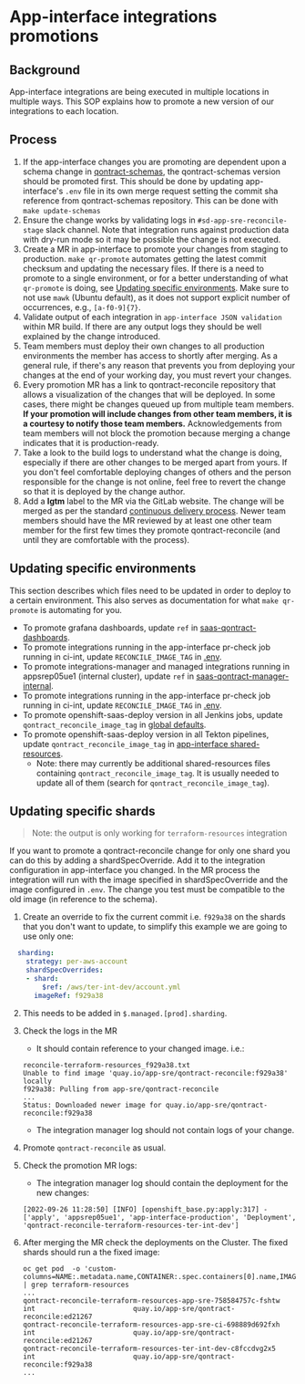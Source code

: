 # App-interface integrations promotions

## Background

App-interface integrations are being executed in multiple locations in multiple ways.  This SOP explains how to promote a new version of our integrations to each location.

## Process

1. If the app-interface changes you are promoting are dependent upon a schema change in [qontract-schemas](https://github.com/app-sre/qontract-schemas),
   the qontract-schemas version should be promoted first. This should be done by updating app-interface's `.env` file in its own merge request
   setting the commit sha reference from qontract-schemas repository. This can be done with `make update-schemas`
1. Ensure the change works by validating logs in `#sd-app-sre-reconcile-stage` slack channel. Note that integration runs against production data with dry-run mode so it may be possible the change is not executed.
1. Create a MR in app-interface to promote your changes from staging to
   production. `make qr-promote` automates getting the latest commit
   checksum and updating the necessary files. If there is a need to promote to
   a single environment, or for a better understanding of what `qr-promote` is
   doing, see [Updating specific environments](#updating-specific-environments).
   Make sure to not use `mawk` (Ubuntu default), as it does not support explicit number of occurrences,
   e.g., `[a-f0-9]{7}`.
1. Validate output of each integration in `app-interface JSON validation` within MR build. If there are any output logs they should be well explained by the change introduced.
1. Team members must deploy their own changes to all production environments
   the member has access to shortly after merging. As a general rule, if
   there's any reason that prevents you from deploying your changes at the
   end of your working day, you must revert your changes.
1. Every promotion MR has a link to qontract-reconcile repository that
   allows a visualization of the changes that will be deployed.
   In some cases, there might be changes queued up from multiple team
   members. **If your promotion will include changes from other team
   members, it is a courtesy to notify those team members.** Acknowledgements
   from team members will not block the promotion because merging a change
   indicates that it is production-ready.
1. Take a look to the build logs to understand what the change is doing,
   especially if there are other changes to be merged apart from yours. If
   you don't feel comfortable deploying changes of others and the person
   responsible for the change is not online, feel free to revert the change
   so that it is deployed by the change author.
1. Add a **lgtm** label to the MR via the GitLab website. The change will
   be merged as per the standard
   [continuous delivery process](https://gitlab.cee.redhat.com/service/app-interface/-/blob/master/docs/app-sre/continuous-delivery-in-app-interface.md). Newer team members should have the MR reviewed by at least one other team member for the first few times they promote qontract-reconcile (and until they are comfortable with the process).

## Updating specific environments

This section describes which files need to be updated in order to deploy to
a certain environment. This also serves as documentation for what
`make qr-promote` is automating for you.

* To promote grafana dashboards, update `ref` in [saas-qontract-dashboards](https://gitlab.cee.redhat.com/service/app-interface/-/blob/master/data/services/app-interface/cicd/ci-ext/saas-qontract-dashboards.yaml).
* To promote integrations running in the app-interface pr-check job running in ci-int, update `RECONCILE_IMAGE_TAG` in [.env](/.env).
* To promote integrations-manager and managed integrations running in appsrep05ue1 (internal cluster), update `ref` in [saas-qontract-manager-internal](data/services/app-interface/cicd/ci-int/saas-qontract-manager-int.yaml).
* To promote integrations running in the app-interface pr-check job running in ci-int, update `RECONCILE_IMAGE_TAG` in [.env](/.env).
* To promote openshift-saas-deploy version in all Jenkins jobs, update `qontract_reconcile_image_tag` in [global defaults](/resources/jenkins/global/defaults.yaml).
* To promote openshift-saas-deploy version in all Tekton pipelines, update `qontract_reconcile_image_tag` in [app-interface shared-resources](/data/services/app-interface/shared-resources).
    * Note: there may currently be additional shared-resources files containing `qontract_reconcile_image_tag`. It is usually needed to update all of them (search for `qontract_reconcile_image_tag`).

## Updating specific shards

> Note: the output is only working for `terraform-resources` integration

If you want to promote a qontract-reconcile change for only one shard you can do this by adding a shardSpecOverride. Add it to the integration configuration in app-interface you changed. In the MR process the integration will run with the image specified in shardSpecOverride and the image configured in `.env`. The change you test must be compatible to the old image (in reference to the schema).

1. Create an override to fix the current commit i.e. `f929a38` on the shards that you don't want to update, to simplify this example we are going to use only one:
```yaml
  sharding:
    strategy: per-aws-account
    shardSpecOverrides:
    - shard:
        $ref: /aws/ter-int-dev/account.yml
      imageRef: f929a38
```
2. This needs to be added in `$.managed.[prod].sharding`.
4. Check the logs in the MR
   * It should contain reference to your changed image. i.e.:
   ```
   reconcile-terraform-resources_f929a38.txt
   Unable to find image 'quay.io/app-sre/qontract-reconcile:f929a38' locally
   f929a38: Pulling from app-sre/qontract-reconcile
   ...
   Status: Downloaded newer image for quay.io/app-sre/qontract-reconcile:f929a38
   ```
   * The integration manager log should not contain logs of your change.

6. Promote `qontract-reconcile` as usual.
7. Check the promotion MR logs:
   * The integration manager log should contain the deployment for the new changes:
   ```
   [2022-09-26 11:28:50] [INFO] [openshift_base.py:apply:317] - ['apply', 'appsrep05ue1', 'app-interface-production', 'Deployment', 'qontract-reconcile-terraform-resources-ter-int-dev']
   ```
5. After merging the MR check the deployments on the Cluster. The fixed shards should run a the fixed image:
   ```
   oc get pod  -o 'custom-columns=NAME:.metadata.name,CONTAINER:.spec.containers[0].name,IMAGE:.spec.containers[0].image' | grep terraform-resources
   ...
   qontract-reconcile-terraform-resources-app-sre-758584757c-fshtw   int                        quay.io/app-sre/qontract-reconcile:ed21267
   qontract-reconcile-terraform-resources-app-sre-ci-698889d692fxh   int                        quay.io/app-sre/qontract-reconcile:ed21267
   qontract-reconcile-terraform-resources-ter-int-dev-c8fccdvg2x5   int                        quay.io/app-sre/qontract-reconcile:f929a38
   ...
   ```
